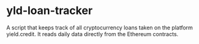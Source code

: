 # yld-loan-tracker
 A script that keeps track of all cryptocurrency loans taken on the platform yield.credit. It reads daily data directly from the Ethereum contracts.
